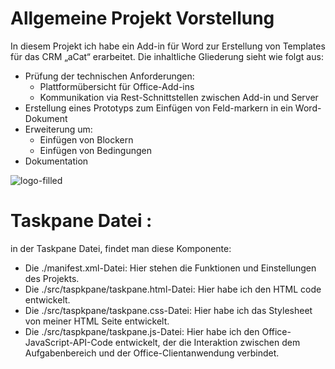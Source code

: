 # Allgemeine Projekt Vorstellung

In diesem Projekt ich habe ein Add-in für Word zur Erstellung von Templates für das CRM „aCat“ erarbeitet. Die inhaltliche Gliederung sieht wie folgt aus:

   * Prüfung der technischen Anforderungen:
     * Plattformübersicht für Office-Add-ins
     * Kommunikation via Rest-Schnittstellen zwischen Add-in und Server
   * Erstellung eines Prototyps zum Einfügen von Feld-markern in ein Word-Dokument
   * Erweiterung um:
     * Einfügen von Blockern
     * Einfügen von Bedingungen
   * Dokumentation

![logo-filled](https://user-images.githubusercontent.com/74714706/117036446-bcdd6600-ad05-11eb-8b2a-a8c748134611.png)



# Taskpane Datei :

in der Taskpane Datei, findet man diese Komponente:
   *	Die ./manifest.xml-Datei: Hier stehen die Funktionen und Einstellungen des Projekts.
   *	Die ./src/taspkpane/taskpane.html-Datei: Hier habe ich den HTML code entwickelt.
   *	Die ./src/taspkpane/taskpane.css-Datei: Hier habe ich das Stylesheet von meiner HTML Seite entwickelt.
   *	Die ./src/taspkpane/taskpane.js-Datei: Hier habe ich den Office-JavaScript-API-Code entwickelt, der die Interaktion zwischen dem Aufgabenbereich und der Office-Clientanwendung      verbindet. 
